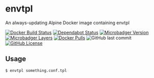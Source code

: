# envtpl

An always-updating Alpine Docker image containing envtpl

[![Docker Build Status](https://img.shields.io/docker/build/gofunky/envtpl.svg?maxAge=2592000)](https://hub.docker.com/r/gofunky/envtpl/)
[![Dependabot Status](https://api.dependabot.com/badges/status?host=github&repo=gofunky/envtpl)](https://dependabot.com)
[![Microbadger Version](https://images.microbadger.com/badges/version/gofunky/envtpl.svg)](https://microbadger.com/images/gofunky/envtpl "Docker Version")
[![Microbadger Layers](https://images.microbadger.com/badges/image/gofunky/envtpl.svg)](https://microbadger.com/images/gofunky/envtpl "Docker Layers")
[![Docker Pulls](https://img.shields.io/docker/pulls/gofunky/envtpl.svg)](https://hub.docker.com/r/gofunky/envtpl)
![GitHub last commit](https://img.shields.io/github/last-commit/gofunky/envtpl.svg)
[![GitHub License](https://img.shields.io/github/license/gofunky/envtpl.svg)](https://github.com/gofunky/envtpl/blob/master/LICENSE)

## Usage

```bash
$ envtpl something.conf.tpl
```
